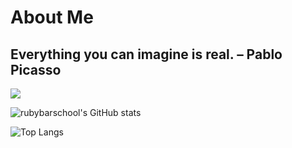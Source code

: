# About Me


##   Everything you can imagine is real. – Pablo Picasso
![](https://komarev.com/ghpvc/?username=truongtv1399it&color=blue)

![rubybarschool's GitHub stats](https://github-readme-stats.vercel.app/api?username=rubybarschool)

![Top Langs](https://github-readme-stats.vercel.app/api/top-langs/?username=rubybarschool)

